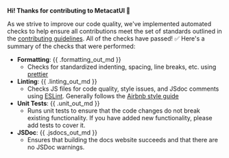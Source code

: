 **Hi! Thanks for contributing to MetacatUI :tada:**

As we strive to improve our code quality, we've implemented automated checks to help ensure all contributions meet the set of standards outlined in the [contributing guidelines](https://github.com/NCEAS/metacatui/blob/main/CONTRIBUTING.md). All of the checks have passed! :white_check_mark: Here's a summary of the checks that were performed:

  - **Formatting**: {{ .formatting_out_md }}
    - Checks for standardized indenting, spacing, line breaks, etc. using [prettier](https://prettier.io/)
  - **Linting**: {{ .linting_out_md }}
    - Checks JS files for code quality, style issues, and JSdoc comments using [ESLint](https://eslint.org/). Generally follows the [Airbnb style guide](https://github.com/airbnb/javascript)
  - **Unit Tests**: {{ .unit_out_md }}
    - Runs unit tests to ensure that the code changes do not break existing functionality. If you have added new functionality, please add tests to cover it.
  - **JSDoc**: {{ .jsdocs_out_md }}
    - Ensures that building the docs website succeeds and that there are no JSDoc warnings.
